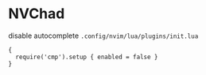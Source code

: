 # NVChad
disable autocomplete `.config/nvim/lua/plugins/init.lua`
```
{
  require('cmp').setup { enabled = false }
}
```
